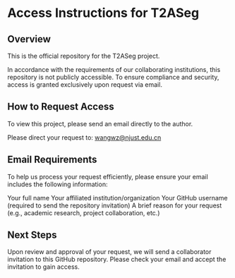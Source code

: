 # Access Instructions for T2ASeg
## Overview
This is the official repository for the T2ASeg project.

In accordance with the requirements of our collaborating institutions, this repository is not publicly accessible. To ensure compliance and security, access is granted exclusively upon request via email.

## How to Request Access
To view this project, please send an email directly to the author.

Please direct your request to: wangwz@njust.edu.cn

## Email Requirements
To help us process your request efficiently, please ensure your email includes the following information:

Your full name
Your affiliated institution/organization
Your GitHub username (required to send the repository invitation)
A brief reason for your request (e.g., academic research, project collaboration, etc.)

## Next Steps
Upon review and approval of your request, we will send a collaborator invitation to this GitHub repository. Please check your email and accept the invitation to gain access.
